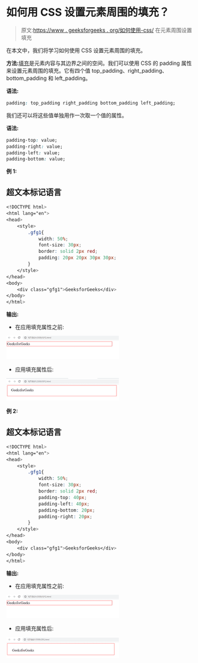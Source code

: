# 如何用 CSS 设置元素周围的填充？

> 原文:[https://www . geeksforgeeks . org/如何使用-css/](https://www.geeksforgeeks.org/how-to-set-padding-around-an-element-using-css/) 在元素周围设置填充

在本文中，我们将学习如何使用 CSS 设置元素周围的填充。

**方法:**[填充](https://www.geeksforgeeks.org/css-margins-padding/)是元素内容与其边界之间的空间。我们可以使用 CSS 的 padding 属性来设置元素周围的填充。它有四个值 top_padding、right_padding、bottom_padding 和 left_padding。

**语法:**

```css
padding: top_padding right_padding bottom_padding left_padding;
```

我们还可以将这些值单独用作一次取一个值的属性。

**语法:**

```css
padding-top: value;
padding-right: value;
padding-left: value;
padding-bottom: value;
```

**例 1:**

## 超文本标记语言

```css
<!DOCTYPE html>
<html lang="en">
<head>
    <style>
        .gfg1{
            width: 50%;
            font-size: 30px;
            border: solid 2px red;
            padding: 20px 20px 30px 30px;
        }
    </style>
</head>
<body>
    <div class="gfg1">GeeksforGeeks</div>
</body>
</html>
```

**输出:**

*   在应用填充属性之前:

![](img/e4fbc15fcaf840dad0cfa66e53acc6de.png)

*   应用填充属性后:

![](img/f65800d3fd357eb56287d40d956bea08.png)

**例 2:**

## 超文本标记语言

```css
<!DOCTYPE html>
<html lang="en">
<head>
    <style>
        .gfg1{
            width: 50%;
            font-size: 30px;
            border: solid 2px red;
            padding-top: 40px;
            padding-left: 40px;
            padding-bottom: 20px;
            padding-right: 20px;
        }
    </style>
</head>
<body>
    <div class="gfg1">GeeksforGeeks</div>
</body>
</html>
```

**输出:**

*   在应用填充属性之前:

![](img/e4fbc15fcaf840dad0cfa66e53acc6de.png)

*   应用填充属性后:

![](img/4e22c002750728d91f3774a49fc52403.png)